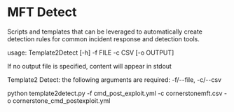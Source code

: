 # MFT Detect

Scripts and templates that can be leveraged to automatically create detection
rules for common incident response and detection tools.

usage: Template2Detect [-h] -f FILE -c CSV [-o OUTPUT]

If no output file is specified, content will appear in stdout

Template2 Detect: the following arguments are required: -f/--file, -c/--csv

python template2detect.py -f cmd_post_exploit.yml -c cornerstonemft.csv -o
cornerstone_cmd_postexploit.yml
